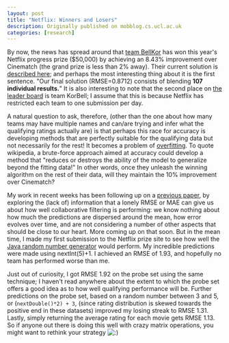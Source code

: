 ```yaml
---
layout: post
title: "Netflix: Winners and Losers"
description: Originally published on mobblog.cs.ucl.ac.uk
categories: [research]
---
```


By now, the news has spread around that <a href="http://www.research.att.com/~volinsky/netflix/">team BellKor</a> has won this year's Netflix progress prize ($50,000)  by achieving an 8.43% improvement over Cinematch (the grand prize is less than 2% away). Their current solution is <a href="http://www.netflixprize.com/assets/ProgressPrize2007_KorBell.pdf">described here</a>; and perhaps the most interesting thing about it is the first sentence. "Our final solution (RMSE=0.8712) consists of blending **107 individual results.**" It is also interesting to note that the second place on <a href="http://www.netflixprize.com/leaderboard">the leader board</a> is team KorBell; I assume that this is because Netflix has restricted each team to one submission per day.

A natural question to ask, therefore, (other than the one about how many teams may have multiple names and can/are trying and infer what the qualifying ratings actually are) is that perhaps this race for accuracy is developing methods that are perfectly suitable for the qualifying data but not necessarily for the rest! It becomes a problem of <a href="http://en.wikipedia.org/wiki/Overfitting">overfitting</a>. To quote wikipedia, a brute-force approach aimed at accuracy could develop a method that "reduces or destroys the ability of the model to generalize beyond the fitting data!" In other words, once they unleash the winning algorithm on the rest of their data, will they maintain the 10% improvement over Cinematch?

My work in recent weeks has been following up on a <a href="http://mobblog.cs.ucl.ac.uk/2007/09/21/collaborative-filtering-is-strange/">previous paper</a>, by exploring the (lack of) information that a lonely RMSE or MAE can give us about how well collaborative filtering is performing: we know nothing about how much the predictions are dispersed around the mean, how error evolves over time, and are not considering a number of other aspects that should be close to our heart. More coming up on that soon. But in the mean time, I made my first submission to the Netflix prize site to see how well the <a href="http://java.sun.com/j2se/1.3/docs/api/java/util/Random.html">Java random number generator</a> would perform. My incredible predictions were made using nextInt(5)+1. I achieved an RMSE of 1.93, and hopefully no team has performed worse than me.

Just out of curiosity, I got RMSE 1.92 on the probe set using the same technique; I haven't read anywhere about the extent to which the probe set offers a good idea as to how well qualifying performance will be. Further predictions on the probe set, based on a random number between 3 and 5, or (`nextDouble()*2) + 3`, (since rating distribution is skewed towards the positive end in these datasets) improved my losing streak to RMSE 1.31. Lastly, simply returning the average rating for each movie gets RMSE 1.13. So if anyone out there is doing this well with crazy matrix operations, you might want to rethink your strategy <img src="http://mobblog.cs.ucl.ac.uk/wp-includes/images/smilies/icon_smile.gif" alt=":)" class="wp-smiley" />

